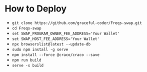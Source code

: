 # How to Deploy

  - `git clone https://github.com/graceful-coder/Freqs-swap.git`
  - `cd Freqs-swap`
  - `set SWAP_PROGRAM_OWNER_FEE_ADDRESS='Your Wallet'`
  - `set SWAP_HOST_FEE_ADDRESS='Your Wallet'`
  - `npx browserslist@latest --update-db`
  - `sudo npm install -g serve`
  - `npm install --force @craco/craco --save`
  - `npm run build`
  - `serve -s build`
